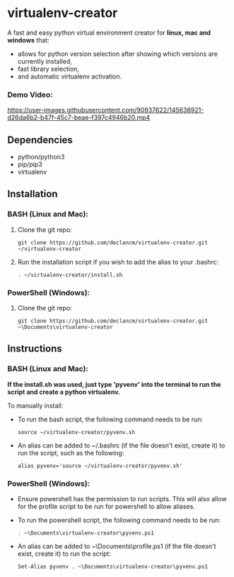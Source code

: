 # virtualenv-creator
A fast and easy python virtual environment creator for **linux, mac and windows** that:

- allows for python version selection after showing which versions are currently installed,
- fast library selection,
- and automatic virtualenv activation.

### Demo Video:

https://user-images.githubusercontent.com/90937622/145638921-d26da6b2-b47f-45c7-beae-f397c4946b20.mp4


## Dependencies

- python/python3
- pip/pip3
- virtualenv

## Installation

### BASH (Linux and Mac):

1. Clone the git repo:

       git clone https://github.com/declancm/virtualenv-creator.git ~/virtualenv-creator

2. Run the installation script if you wish to add the alias to your .bashrc:

       . ~/virtualenv-creator/install.sh

### PowerShell (Windows):

1. Clone the git repo:

       git clone https://github.com/declancm/virtualenv-creator.git ~\Documents\virtualenv-creator

## Instructions

### BASH (Linux and Mac):

**If the install.sh was used, just type 'pyvenv' into the terminal to run the script and create a python virtualenv.**

To manually install:

- To run the bash script, the following command needs to be run:

      source ~/virtualenv-creator/pyvenv.sh

- An alias can be added to ~/.bashrc (if the file doesn't exist, create it) to run the script, such as the following:

      alias pyvenv='source ~/virtualenv-creator/pyvenv.sh'

### PowerShell (Windows):

- Ensure powershell has the permission to run scripts. This will also allow for the profile script to be run for powershell to allow aliases.

- To run the powershell script, the following command needs to be run:

      . ~\Documents\virtualenv-creator\pyvenv.ps1

- An alias can be added to ~\Documents\profile.ps1 (if the file doesn't exist, create it) to run the script:

      Set-Alias pyvenv . ~\Documents\virtualenv-creator\pyvenv.ps1


